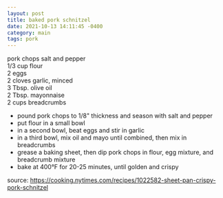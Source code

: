 ```yaml
---
layout: post
title: baked pork schnitzel
date: 2021-10-13 14:11:45 -0400
category: main
tags: pork
---
```


pork chops
salt and pepper  
1/3 cup flour  
2 eggs  
2 cloves garlic, minced  
3 Tbsp. olive oil  
2 Tbsp. mayonnaise  
2 cups breadcrumbs  
* pound pork chops to 1/8" thickness and season with salt and pepper
* put flour in a small bowl
* in a second bowl, beat eggs and stir in garlic
* in a third bowl, mix oil and mayo until combined, then mix in breadcrumbs
* grease a baking sheet, then dip pork chops in flour, egg mixture, and breadcrumb mixture
* bake at 400°F for 20-25 minutes, until golden and crispy

source: <https://cooking.nytimes.com/recipes/1022582-sheet-pan-crispy-pork-schnitzel>
